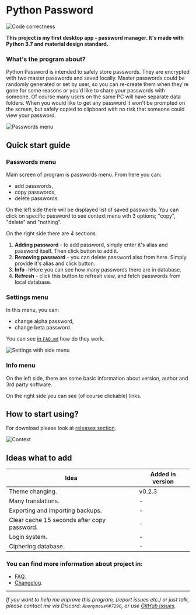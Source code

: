 # Python Password

![Code correctness](https://github.com/AnonymousX86/Python-Password/workflows/Code%20correctness/badge.svg)

**This project is my first desktop app - password manager. It's made with Python 3.7 and material design standard.**

### What's the program about?

Python Password is intended to safely store passwords. They are encrypted with two master passwords and saved locally.
Master passwords could be randomly generated or set by user, so you can re-create them when they're gone for some reasons
or you'd like to share your passwords with someone. Of course many users on the same PC will have separate data folders.
When you would like to get any password it won't be prompted on the screen, but safely copied to clipboard with no risk
that someone could view your password.

![Passwords menu](https://github.com/AnonymousX86/Python-Password/blob/master/docs/screenshots/Passwords%20menu.png)


## Quick start guide


### Passwords menu

Main screen of program is passwords menu. From here you can:

- add passwords,
- copy passwords,
- delete passwords.

On the left side there will be displayed list of saved passwords. Ypu can click on specific password to see context
menu wth 3 options; "copy", "delete" and "nothing".

On the right side there are 4 sections.

1. **Adding password** - to add password, simply enter it's alias and password itself. Then click button to add it.
2. **Removing password** - you can delete password also from here. Simply provide it's alias and click button.
3. **Info** -hHere you can see how many passwords there are in database.
4. **Refresh** - click this button to refresh view, and fetch passwords from local database.
  
  
### Settings menu

In this menu, you can:

- change alpha password,
- change beta password.

You can see
[in `FAQ.md`](https://github.com/AnonymousX86/Python-Password/blob/master/docs/FAQ.md#what-are-alpha-and-beta-passwords)
how do they work.

![Settings with side menu](https://github.com/AnonymousX86/Python-Password/blob/master/docs/screenshots/Settings%20with%20side%20menu.png)


### Info menu

On the left side, there are some basic information about version, author and 3rd party software.

On the right side you can see (of course clickable) links.


## How to start using?

For download please look at [releases section](https://github.com/AnonymousX86/Python-Password/releases).

![Context](https://github.com/AnonymousX86/Python-Password/blob/master/docs/screenshots/Context.png)


## Ideas what to add

| Idea | Added in version |
| ---- | ---------------- |
| Theme changing. | v0.2.3 |
| Many translations. | - |
| Exporting and importing backups. | - |
| Clear cache 15 seconds after copy password. | - |
| Login system. | - |
| Ciphering database. | - |


### You can find more information about project in:

- [FAQ](https://github.com/AnonymousX86/Python-Password/blob/master/docs/FAQ.md).
- [Changelog](https://github.com/AnonymousX86/Python-Password/blob/master/docs/CHANGELOG.md).

---

*If you want to help me improve this program, (report issues etc.) or just talk, please contact me via
Discord: `Anonymous©#7296`, or use [GitHub issues](https://github.com/AnonymousX86/Python-Password/issues).*
